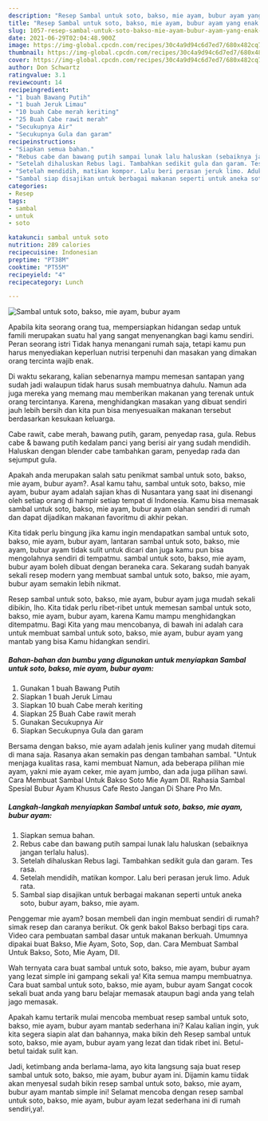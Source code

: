 ```yaml
---
description: "Resep Sambal untuk soto, bakso, mie ayam, bubur ayam yang enak dan Mudah Dibuat"
title: "Resep Sambal untuk soto, bakso, mie ayam, bubur ayam yang enak dan Mudah Dibuat"
slug: 1057-resep-sambal-untuk-soto-bakso-mie-ayam-bubur-ayam-yang-enak-dan-mudah-dibuat
date: 2021-06-29T02:04:48.900Z
image: https://img-global.cpcdn.com/recipes/30c4a9d94c6d7ed7/680x482cq70/sambal-untuk-soto-bakso-mie-ayam-bubur-ayam-foto-resep-utama.jpg
thumbnail: https://img-global.cpcdn.com/recipes/30c4a9d94c6d7ed7/680x482cq70/sambal-untuk-soto-bakso-mie-ayam-bubur-ayam-foto-resep-utama.jpg
cover: https://img-global.cpcdn.com/recipes/30c4a9d94c6d7ed7/680x482cq70/sambal-untuk-soto-bakso-mie-ayam-bubur-ayam-foto-resep-utama.jpg
author: Don Schwartz
ratingvalue: 3.1
reviewcount: 14
recipeingredient:
- "1 buah Bawang Putih"
- "1 buah Jeruk Limau"
- "10 buah Cabe merah keriting"
- "25 Buah Cabe rawit merah"
- "Secukupnya Air"
- "Secukupnya Gula dan garam"
recipeinstructions:
- "Siapkan semua bahan."
- "Rebus cabe dan bawang putih sampai lunak lalu haluskan (sebaiknya jangan terlalu halus)."
- "Setelah dihaluskan Rebus lagi. Tambahkan sedikit gula dan garam. Tes rasa."
- "Setelah mendidih, matikan kompor. Lalu beri perasan jeruk limo. Aduk rata."
- "Sambal siap disajikan untuk berbagai makanan seperti untuk aneka soto, bubur ayam, bakso, mie ayam."
categories:
- Resep
tags:
- sambal
- untuk
- soto

katakunci: sambal untuk soto 
nutrition: 289 calories
recipecuisine: Indonesian
preptime: "PT38M"
cooktime: "PT55M"
recipeyield: "4"
recipecategory: Lunch

---
```



![Sambal untuk soto, bakso, mie ayam, bubur ayam](https://img-global.cpcdn.com/recipes/30c4a9d94c6d7ed7/680x482cq70/sambal-untuk-soto-bakso-mie-ayam-bubur-ayam-foto-resep-utama.jpg)

Apabila kita seorang orang tua, mempersiapkan hidangan sedap untuk famili merupakan suatu hal yang sangat menyenangkan bagi kamu sendiri. Peran seorang istri Tidak hanya menangani rumah saja, tetapi kamu pun harus menyediakan keperluan nutrisi terpenuhi dan masakan yang dimakan orang tercinta wajib enak.

Di waktu  sekarang, kalian sebenarnya mampu memesan santapan yang sudah jadi walaupun tidak harus susah membuatnya dahulu. Namun ada juga mereka yang memang mau memberikan makanan yang terenak untuk orang tercintanya. Karena, menghidangkan masakan yang dibuat sendiri jauh lebih bersih dan kita pun bisa menyesuaikan makanan tersebut berdasarkan kesukaan keluarga. 

Cabe rawit, cabe merah, bawang putih, garam, penyedap rasa, gula. Rebus cabe &amp; bawang putih kedalam panci yang berisi air yang sudah mendidih. Haluskan dengan blender cabe tambahkan garam, penyedap rada dan sejumput gula.

Apakah anda merupakan salah satu penikmat sambal untuk soto, bakso, mie ayam, bubur ayam?. Asal kamu tahu, sambal untuk soto, bakso, mie ayam, bubur ayam adalah sajian khas di Nusantara yang saat ini disenangi oleh setiap orang di hampir setiap tempat di Indonesia. Kamu bisa memasak sambal untuk soto, bakso, mie ayam, bubur ayam olahan sendiri di rumah dan dapat dijadikan makanan favoritmu di akhir pekan.

Kita tidak perlu bingung jika kamu ingin mendapatkan sambal untuk soto, bakso, mie ayam, bubur ayam, lantaran sambal untuk soto, bakso, mie ayam, bubur ayam tidak sulit untuk dicari dan juga kamu pun bisa mengolahnya sendiri di tempatmu. sambal untuk soto, bakso, mie ayam, bubur ayam boleh dibuat dengan beraneka cara. Sekarang sudah banyak sekali resep modern yang membuat sambal untuk soto, bakso, mie ayam, bubur ayam semakin lebih nikmat.

Resep sambal untuk soto, bakso, mie ayam, bubur ayam juga mudah sekali dibikin, lho. Kita tidak perlu ribet-ribet untuk memesan sambal untuk soto, bakso, mie ayam, bubur ayam, karena Kamu mampu menghidangkan ditempatmu. Bagi Kita yang mau mencobanya, di bawah ini adalah cara untuk membuat sambal untuk soto, bakso, mie ayam, bubur ayam yang mantab yang bisa Kamu hidangkan sendiri.

<!--inarticleads1-->

##### Bahan-bahan dan bumbu yang digunakan untuk menyiapkan Sambal untuk soto, bakso, mie ayam, bubur ayam:

1. Gunakan 1 buah Bawang Putih
1. Siapkan 1 buah Jeruk Limau
1. Siapkan 10 buah Cabe merah keriting
1. Siapkan 25 Buah Cabe rawit merah
1. Gunakan Secukupnya Air
1. Siapkan Secukupnya Gula dan garam


Bersama dengan bakso, mie ayam adalah jenis kuliner yang mudah ditemui di mana saja. Rasanya akan semakin pas dengan tambahan sambal. &#34;Untuk menjaga kualitas rasa, kami membuat Namun, ada beberapa pilihan mie ayam, yakni mie ayam ceker, mie ayam jumbo, dan ada juga pilihan sawi. Cara Membuat Sambal Untuk Bakso Soto Mie Ayam Dll. Rahasia Sambal Spesial Bubur Ayam Khusus Cafe Resto Jangan Di Share Pro Mn. 

<!--inarticleads2-->

##### Langkah-langkah menyiapkan Sambal untuk soto, bakso, mie ayam, bubur ayam:

1. Siapkan semua bahan.
1. Rebus cabe dan bawang putih sampai lunak lalu haluskan (sebaiknya jangan terlalu halus).
1. Setelah dihaluskan Rebus lagi. Tambahkan sedikit gula dan garam. Tes rasa.
1. Setelah mendidih, matikan kompor. Lalu beri perasan jeruk limo. Aduk rata.
1. Sambal siap disajikan untuk berbagai makanan seperti untuk aneka soto, bubur ayam, bakso, mie ayam.


Penggemar mie ayam? bosan membeli dan ingin membuat sendiri di rumah? simak resep dan caranya berikut. Ok genk bakol Bakso berbagi tips cara. Video cara pembuatan sambal dasar untuk makanan berkuah. Umumnya dipakai buat Bakso, Mie Ayam, Soto, Sop, dan. Cara Membuat Sambal Untuk Bakso, Soto, Mie Ayam, Dll. 

Wah ternyata cara buat sambal untuk soto, bakso, mie ayam, bubur ayam yang lezat simple ini gampang sekali ya! Kita semua mampu membuatnya. Cara buat sambal untuk soto, bakso, mie ayam, bubur ayam Sangat cocok sekali buat anda yang baru belajar memasak ataupun bagi anda yang telah jago memasak.

Apakah kamu tertarik mulai mencoba membuat resep sambal untuk soto, bakso, mie ayam, bubur ayam mantab sederhana ini? Kalau kalian ingin, yuk kita segera siapin alat dan bahannya, maka bikin deh Resep sambal untuk soto, bakso, mie ayam, bubur ayam yang lezat dan tidak ribet ini. Betul-betul taidak sulit kan. 

Jadi, ketimbang anda berlama-lama, ayo kita langsung saja buat resep sambal untuk soto, bakso, mie ayam, bubur ayam ini. Dijamin kamu tiidak akan menyesal sudah bikin resep sambal untuk soto, bakso, mie ayam, bubur ayam mantab simple ini! Selamat mencoba dengan resep sambal untuk soto, bakso, mie ayam, bubur ayam lezat sederhana ini di rumah sendiri,ya!.

